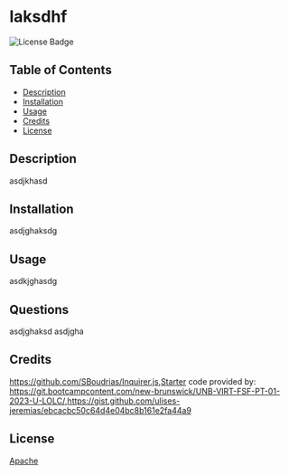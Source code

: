 

  # laksdhf

  ![License Badge](https://img.shields.io/badge/License-Apache%202.0-blue.svg)

  ## Table of Contents

  - [Description](#description)
  - [Installation](#installation)
  - [Usage](#usage)
  - [Credits](#credits)
  - [License](#license)

    
  ## Description
  asdjkhasd

  ## Installation
  asdjghaksdg

  ## Usage
  asdkjghasdg

  ## Questions
  asdjghaksd
  asdjgha

  ## Credits
  https://github.com/SBoudrias/Inquirer.js,Starter code provided by: https://git.bootcampcontent.com/new-brunswick/UNB-VIRT-FSF-PT-01-2023-U-LOLC/,https://gist.github.com/ulises-jeremias/ebcacbc50c64d4e04bc8b161e2fa44a9

  ## License
  [Apache]( https://opensource.org/licenses/Apache-2.0)
  
 

